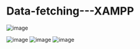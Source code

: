 # Data-fetching---XAMPP 

![image](https://user-images.githubusercontent.com/90699543/218168816-c79fecb9-3954-4055-9fda-8eecb101e9e2.png)

![image](https://user-images.githubusercontent.com/90699543/218168969-11f3bdc9-31e3-4632-bbb0-e273ecfa5deb.png)
![image](https://user-images.githubusercontent.com/90699543/218169054-aa90699b-c025-4c0e-844e-f4fa752bf393.png)
![image](https://user-images.githubusercontent.com/90699543/218169114-84a54137-ce6f-48b0-998c-da458de3e3d1.png)
